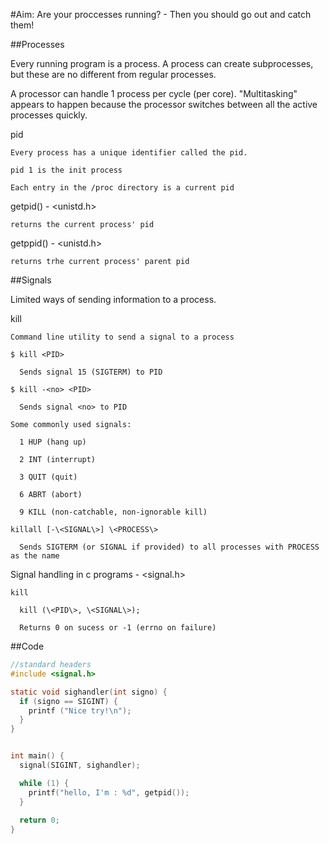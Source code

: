 #Aim: Are your proccesses running? - Then you should go out and catch them!

##Processes

  Every running program is a process. A process can create subprocesses, but these are no 
  different from regular processes.
  
  A processor can handle 1 process per cycle (per core). "Multitasking" appears to happen because
  the processor switches between all the active processes quickly.
  
  pid
  
    Every process has a unique identifier called the pid.
    
    pid 1 is the init process
    
    Each entry in the /proc directory is a current pid
    
  getpid() - \<unistd.h\>
  
    returns the current process' pid
    
  getppid() - \<unistd.h\>
  
    returns trhe current process' parent pid
    
##Signals

  Limited ways of sending information to a process.
  
  kill
  
    Command line utility to send a signal to a process
    
    $ kill <PID>
    
      Sends signal 15 (SIGTERM) to PID
    
    $ kill -<no> <PID>
      
      Sends signal <no> to PID
      
    Some commonly used signals: 
      
      1 HUP (hang up)
    
      2 INT (interrupt)
      
      3 QUIT (quit)
      
      6 ABRT (abort)
      
      9 KILL (non-catchable, non-ignorable kill)
      
    killall [-\<SIGNAL\>] \<PROCESS\>
    
      Sends SIGTERM (or SIGNAL if provided) to all processes with PROCESS as the name
      
  Signal handling in c programs - \<signal.h\>
  
    kill
      
      kill (\<PID\>, \<SIGNAL\>);
      
      Returns 0 on sucess or -1 (errno on failure)
    
  
##Code  
  ```c
  //standard headers
  #include <signal.h>
  
  static void sighandler(int signo) {
    if (signo == SIGINT) {
      printf ("Nice try!\n");
    }
  }
  
  
  int main() {
    signal(SIGINT, sighandler);
  
    while (1) {
      printf("hello, I'm : %d", getpid());
    }
    
    return 0;
  }
  
  ```
